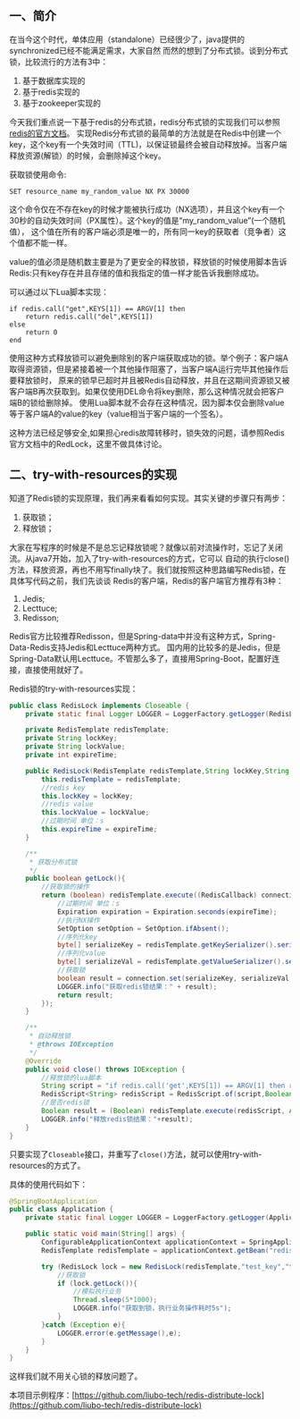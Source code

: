 ## 一、简介

在当今这个时代，单体应用（standalone）已经很少了，java提供的synchronized已经不能满足需求，大家自然
而然的想到了分布式锁。谈到分布式锁，比较流行的方法有3中：
1. 基于数据库实现的
2. 基于redis实现的
3. 基于zookeeper实现的

今天我们重点说一下基于redis的分布式锁，redis分布式锁的实现我们可以参照[redis的官方文档](http://redis.cn/topics/distlock.html)。
实现Redis分布式锁的最简单的方法就是在Redis中创建一个key，这个key有一个失效时间（TTL)，以保证锁最终会被自动释放掉。当客户端释放资源(解锁）的时候，会删除掉这个key。

获取锁使用命令:
```shell
SET resource_name my_random_value NX PX 30000
```

这个命令仅在不存在key的时候才能被执行成功（NX选项），并且这个key有一个30秒的自动失效时间（PX属性）。这个key的值是“my_random_value”(一个随机值），
这个值在所有的客户端必须是唯一的，所有同一key的获取者（竞争者）这个值都不能一样。

value的值必须是随机数主要是为了更安全的释放锁，释放锁的时候使用脚本告诉Redis:只有key存在并且存储的值和我指定的值一样才能告诉我删除成功。

可以通过以下Lua脚本实现：

```shell
if redis.call("get",KEYS[1]) == ARGV[1] then
    return redis.call("del",KEYS[1])
else
    return 0
end
```
使用这种方式释放锁可以避免删除别的客户端获取成功的锁。举个例子：客户端A取得资源锁，但是紧接着被一个其他操作阻塞了，当客户端A运行完毕其他操作后要释放锁时，
原来的锁早已超时并且被Redis自动释放，并且在这期间资源锁又被客户端B再次获取到。如果仅使用DEL命令将key删除，那么这种情况就会把客户端B的锁给删除掉。
使用Lua脚本就不会存在这种情况，因为脚本仅会删除value等于客户端A的value的key（value相当于客户端的一个签名）。

这种方法已经足够安全,如果担心redis故障转移时，锁失效的问题，请参照Redis官方文档中的RedLock，这里不做具体讨论。

## 二、try-with-resources的实现

知道了Redis锁的实现原理，我们再来看看如何实现。其实关键的步骤只有两步：
1. 获取锁；
2. 释放锁；

大家在写程序的时候是不是总忘记释放锁呢？就像以前对流操作时，忘记了关闭流。从java7开始，加入了try-with-resources的方式，它可以
自动的执行close()方法，释放资源，再也不用写finally块了。我们就按照这种思路编写Redis锁，在具体写代码之前，我们先谈谈
Redis的客户端，Redis的客户端官方推荐有3种：
1. Jedis;
2. Lecttuce;
3. Redisson;

Redis官方比较推荐Redisson，但是Spring-data中并没有这种方式，Spring-Data-Redis支持Jedis和Lecttuce两种方式。
国内用的比较多的是Jedis，但是Spring-Data默认用Lecttuce。不管那么多了，直接用Spring-Boot，配置好连接，直接使用就好了。

Redis锁的try-with-resources实现：
```java
public class RedisLock implements Closeable {
    private static final Logger LOGGER = LoggerFactory.getLogger(RedisLock.class);

    private RedisTemplate redisTemplate;
    private String lockKey;
    private String lockValue;
    private int expireTime;

    public RedisLock(RedisTemplate redisTemplate,String lockKey,String lockValue,int expireTime){
        this.redisTemplate = redisTemplate;
        //redis key
        this.lockKey = lockKey;
        //redis value
        this.lockValue = lockValue;
        //过期时间 单位：s
        this.expireTime = expireTime;
    }

    /**
     * 获取分布式锁
     */
    public boolean getLock(){
        //获取锁的操作
        return (boolean) redisTemplate.execute((RedisCallback) connection -> {
            //过期时间 单位：s
            Expiration expiration = Expiration.seconds(expireTime);
            //执行NX操作
            SetOption setOption = SetOption.ifAbsent();
            //序列化key
            byte[] serializeKey = redisTemplate.getKeySerializer().serialize(lockKey);
            //序列化value
            byte[] serializeVal = redisTemplate.getValueSerializer().serialize(lockValue);
            //获取锁
            boolean result = connection.set(serializeKey, serializeVal, expiration, setOption);
            LOGGER.info("获取redis锁结果：" + result);
            return result;
        });
    }

    /**
     * 自动释放锁
     * @throws IOException
     */
    @Override
    public void close() throws IOException {
        //释放锁的lua脚本
        String script = "if redis.call('get',KEYS[1]) == ARGV[1] then return redis.call('del',KEYS[1]) else return 0 end";
        RedisScript<String> redisScript = RedisScript.of(script,Boolean.class);
        //是否redis锁
        Boolean result = (Boolean) redisTemplate.execute(redisScript, Arrays.asList(lockKey), lockValue);
        LOGGER.info("释放redis锁结果："+result);
    }
}
```
只要实现了`Closeable`接口，并重写了`close()`方法，就可以使用try-with-resources的方式了。

具体的使用代码如下：
```java
@SpringBootApplication
public class Application {
    private static final Logger LOGGER = LoggerFactory.getLogger(Application.class);

    public static void main(String[] args) {
        ConfigurableApplicationContext applicationContext = SpringApplication.run(Application.class, args);
        RedisTemplate redisTemplate = applicationContext.getBean("redisTemplate",RedisTemplate.class);

        try (RedisLock lock = new RedisLock(redisTemplate,"test_key","test_val",60)){
            //获取锁
            if (lock.getLock()){
                //模拟执行业务
                Thread.sleep(5*1000);
                LOGGER.info("获取到锁，执行业务操作耗时5s");
            }
        }catch (Exception e){
            LOGGER.error(e.getMessage(),e);
        }
    }
}
```
这样我们就不用关心锁的释放问题了。

本项目示例程序：[https://github.com/liubo-tech/redis-distribute-lock](https://github.com/liubo-tech/redis-distribute-lock)